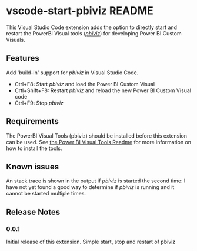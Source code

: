 # vscode-start-pbiviz README

This Visual Studio Code extension adds the option to directly start and restart the PowerBI Visual tools ([*pbiviz*](https://github.com/Microsoft/PowerBI-visuals-tools))
for developing Power BI Custom Visuals.

## Features

Add 'build-in' support for *pbiviz* in Visual Studio Code.

- Ctrl+F8:        Start *pbiviz* and load the Power BI Custom Visual
- Crtl+Shift+F8:  Restart *pbiviz* and reload the new Power BI Custom Visual code
- Ctrl+F9:        Stop *pbiviz*

## Requirements

The PowerBI Visual Tools (pbiviz) should be installed before this extension can be used. 
See [the Power BI Visual Tools Readme](https://github.com/Microsoft/PowerBI-visuals-docs/blob/master/tools/README.md#installation)
for more information on how to install the tools.

## Known issues

An stack trace is shown in the output if *pbiviz* is started the second time: I have not yet found a good way to
determine if *pbiviz* is running and it cannot be started multiple times. 

## Release Notes

### 0.0.1

Initial release of this extension.
Simple start, stop and restart of pbiviz
